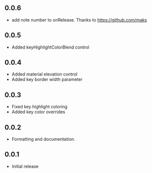 ## 0.0.6

* add note number to onRelease. Thanks to https://github.com/maks

## 0.0.5

* Added keyHighlightColorBlend control

## 0.0.4

* Added material elevation control
* Added key border width parameter

## 0.0.3

* Fixed key highlight coloring
* Added key color overrides

## 0.0.2

* Formatting and documentation.

## 0.0.1

* Initial release
